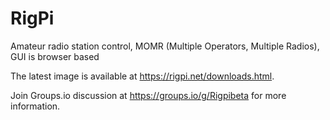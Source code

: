 # RigPi

Amateur radio station control, MOMR (Multiple Operators, Multiple Radios), GUI is browser based

The latest image is available at https://rigpi.net/downloads.html. 

Join Groups.io discussion at https://groups.io/g/Rigpibeta for more information.
